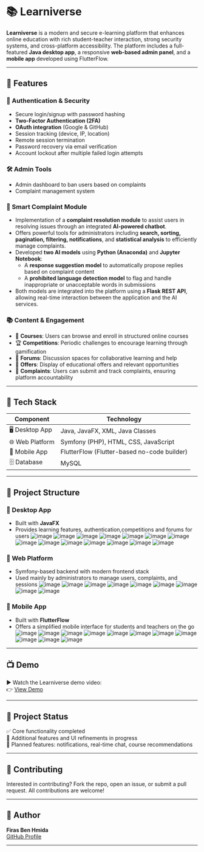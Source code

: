 # 📚 Learniverse

**Learniverse** is a modern and secure e-learning platform that enhances online education with rich student-teacher interaction, strong security systems, and cross-platform accessibility. The platform includes a full-featured **Java desktop app**, a responsive **web-based admin panel**, and a **mobile app** developed using FlutterFlow.


---

## 🚀 Features

### 🔐 Authentication & Security
- Secure login/signup with password hashing
- **Two-Factor Authentication (2FA)**
- **OAuth integration** (Google & GitHub)
- Session tracking (device, IP, location)
- Remote session termination
- Password recovery via email verification
- Account lockout after multiple failed login attempts

### 🛠️ Admin Tools
- Admin dashboard to ban users based on complaints
- Complaint management system

### 🤖 Smart Complaint Module  
- Implementation of a **complaint resolution module** to assist users in resolving issues through an integrated **AI-powered chatbot**.  
- Offers powerful tools for administrators including **search, sorting, pagination, filtering, notifications**, and **statistical analysis** to efficiently manage complaints.  
- Developed **two AI models** using **Python (Anaconda)** and **Jupyter Notebook**:  
  - A **response suggestion model** to automatically propose replies based on complaint content  
  - A **prohibited language detection model** to flag and handle inappropriate or unacceptable words in submissions  
- Both models are integrated into the platform using a **Flask REST API**, allowing real-time interaction between the application and the AI services.

### 📚 Content & Engagement
- 📌 **Courses**: Users can browse and enroll in structured online courses  
- 🏆 **Competitions**: Periodic challenges to encourage learning through gamification  
- 💬 **Forums**: Discussion spaces for collaborative learning and help  
- 🎯 **Offers**: Display of educational offers and relevant opportunities  
- 📝 **Complaints**: Users can submit and track complaints, ensuring platform accountability 
---

## 🧠 Tech Stack

| Component         | Technology                                  |
|------------------|----------------------------------------------|
| 🖥️ Desktop App    | Java, JavaFX, XML, Java Classes              |
| 🌐 Web Platform   | Symfony (PHP), HTML, CSS, JavaScript         |
| 📱 Mobile App     | FlutterFlow (Flutter-based no-code builder) |
| 🗄️ Database       | MySQL                                        |

---

## 🧩 Project Structure

### 🔹 Desktop App
- Built with **JavaFX**
- Provides learning features, authentication,competitions and forums for users
![image](https://github.com/user-attachments/assets/77fa97a9-160b-4c10-a361-4f6ab4c9b94c)
![image](https://github.com/user-attachments/assets/4133d32e-6671-497f-963c-87e3ec3271b5)
![image](https://github.com/user-attachments/assets/603ce990-9e1a-4c83-b70b-ccfc0b928b63)
![image](https://github.com/user-attachments/assets/e71a422e-c0ca-41ab-b1cd-2e72e87db511)
![image](https://github.com/user-attachments/assets/f4fcf6e7-96ee-4dfb-9479-93b5e4d77334)
![image](https://github.com/user-attachments/assets/3f9420a6-ea71-4da6-8020-35948c1302b3)
![image](https://github.com/user-attachments/assets/c31cbf9d-e3a2-4906-8259-5b64f0e584b3)
![image](https://github.com/user-attachments/assets/f5233070-dd63-453e-95c6-4ecabb43f863)
![image](https://github.com/user-attachments/assets/971e9bc2-1d47-4ca3-8422-930d282375a6)
![image](https://github.com/user-attachments/assets/5b7aad06-45c5-4563-8555-6b737c4bca50)
![image](https://github.com/user-attachments/assets/deacff83-a14a-4059-a9a9-5ef826c8b042)
![image](https://github.com/user-attachments/assets/9d98b31e-5c14-4234-810a-511168b60805)
![image](https://github.com/user-attachments/assets/3108e44e-c963-4633-b3e1-e8cecd8a0a90)
![image](https://github.com/user-attachments/assets/dd3e9396-fed6-43f9-9b91-624bd2ffd44b)


### 🔹 Web Platform
- Symfony-based backend with modern frontend stack
- Used mainly by administrators to manage users, complaints, and sessions
![image](https://github.com/user-attachments/assets/b2d4c44f-cfe5-4164-a3a9-d1960156c44a)
![image](https://github.com/user-attachments/assets/fbfde903-1443-4b29-bf4e-019914bff77c)
![image](https://github.com/user-attachments/assets/58bbf491-3ff8-4aa2-9d01-dd0d0e846870)
![image](https://github.com/user-attachments/assets/1932d921-323f-4f68-90d7-7f7e52517044)
![image](https://github.com/user-attachments/assets/59bd0a16-2751-4992-8b6c-26f90790a13f)
![image](https://github.com/user-attachments/assets/6b6e4b0d-2902-47b6-9c8c-d674d5017b15)
![image](https://github.com/user-attachments/assets/7891c522-c24a-4901-9043-af18a820c3ae)
![image](https://github.com/user-attachments/assets/ff51dd9b-a3a8-456e-808f-c81194385a3a)
![image](https://github.com/user-attachments/assets/6506dd67-11d7-4caa-b4cf-e5ed8db7ab19)


### 🔹 Mobile App
- Built with **FlutterFlow**
- Offers a simplified mobile interface for students and teachers on the go
![image](https://github.com/user-attachments/assets/128512b3-8e6b-41f0-b773-239df6be7099)
![image](https://github.com/user-attachments/assets/f3ba2df3-4d74-4a15-844a-8e7b89ece1bd)
![image](https://github.com/user-attachments/assets/ebf12a3e-f554-491c-a295-31080e327c08)
![image](https://github.com/user-attachments/assets/a70e7695-a815-4a50-9cf9-6ad4d29b1b7c)
![image](https://github.com/user-attachments/assets/32e09b71-be8f-457c-855d-ce98fd6651aa)
![image](https://github.com/user-attachments/assets/7e920fc6-1893-4a84-89e2-1091eec7f15b)
![image](https://github.com/user-attachments/assets/873b84b9-4c2e-4e0a-a97e-a27f6cd1ff04)
![image](https://github.com/user-attachments/assets/4d8bb19d-0191-4eae-afa1-4aa4ced3ebcb)
![image](https://github.com/user-attachments/assets/27a0183e-2349-418f-b484-fac4c38e9e9e)
![image](https://github.com/user-attachments/assets/3b8d9c9a-7c20-45de-b56f-78e602b249cb)
![image](https://github.com/user-attachments/assets/de4359d0-0c59-4494-905d-6813d92da669)

---

## 📺 Demo

▶️ Watch the Learniverse demo video:  
👉 [View Demo](https://youtu.be/wXJ1rjzaVbQ)

---

## 📌 Project Status

✅ Core functionality completed  
🚧 Additional features and UI refinements in progress  
🧭 Planned features: notifications, real-time chat, course recommendations

---

## 🤝 Contributing

Interested in contributing? Fork the repo, open an issue, or submit a pull request. All contributions are welcome!

---
## 👤 Author

**Firas Ben Hmida**  
[GitHub Profile](https://github.com/firas-ben-hmida)

---



